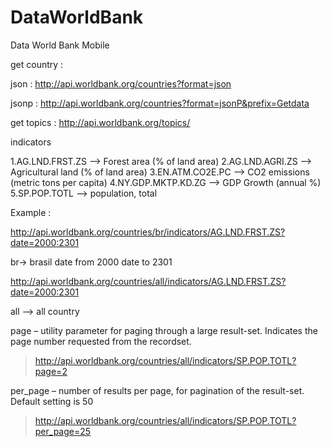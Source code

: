 # DataWorldBank
Data World Bank Mobile

get country :

json :
http://api.worldbank.org/countries?format=json

jsonp :
http://api.worldbank.org/countries?format=jsonP&prefix=Getdata

get topics :
http://api.worldbank.org/topics/

indicators


1.AG.LND.FRST.ZS --> Forest area (% of land area)
2.AG.LND.AGRI.ZS --> Agricultural land (% of land area)
3.EN.ATM.CO2E.PC --> CO2 emissions (metric tons per capita)
4.NY.GDP.MKTP.KD.ZG --> GDP Growth (annual %)
5.SP.POP.TOTL --> population, total

Example :

http://api.worldbank.org/countries/br/indicators/AG.LND.FRST.ZS?date=2000:2301

br-> brasil
date from 2000
date to 2301

http://api.worldbank.org/countries/all/indicators/AG.LND.FRST.ZS?date=2000:2301

all --> all country

page – utility parameter for paging through a large result-set. Indicates the page number requested from the recordset.
> http://api.worldbank.org/countries/all/indicators/SP.POP.TOTL?page=2

per_page – number of results per page, for pagination of the result-set. Default setting is 50
> http://api.worldbank.org/countries/all/indicators/SP.POP.TOTL?per_page=25
